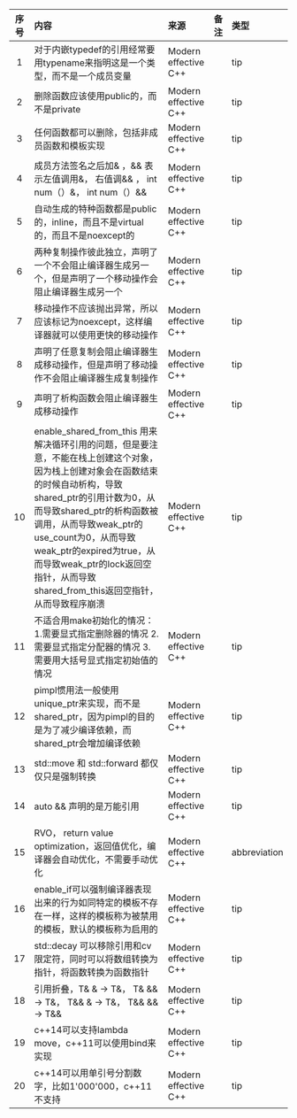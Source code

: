 | 序号 | 内容                                                                                                                                                                                                                                  | 来源                   | 备注 | 类型           |
|:--:|:------------------------------------------------------------------------------------------------------------------------------------------------------------------------------------------------------------------------------------|:---------------------|:---|:-------------|
| 1  | 对于内嵌typedef的引用经常要用typename来指明这是一个类型，而不是一个成员变量                                                                                                                                                                                       | Modern effective C++ |    | tip          |
| 2  | 删除函数应该使用public的，而不是private                                                                                                                                                                                                          | Modern effective C++ |    | tip          |
| 3  | 任何函数都可以删除，包括非成员函数和模板实现                                                                                                                                                                                                              | Modern effective C++ |    | tip          |
| 4  | 成员方法签名之后加& ，&& 表示左值调用&， 右值调&& ， int num（）&， int num（）&&                                                                                                                                                                             | Modern effective C++ |    | tip          |
| 5  | 自动生成的特种函数都是public的，inline，而且不是virtual的，而且不是noexcept的                                                                                                                                                                                | Modern effective C++ |    | tip          |
| 6  | 两种复制操作彼此独立，声明了一个不会阻止编译器生成另一个，但是声明了一个移动操作会阻止编译器生成另一个                                                                                                                                                                                 | Modern effective C++ |    | tip          |
| 7  | 移动操作不应该抛出异常，所以应该标记为noexcept，这样编译器就可以使用更快的移动操作                                                                                                                                                                                       | Modern effective C++ |    | tip          |
| 8  | 声明了任意复制会阻止编译器生成移动操作，但是声明了移动操作不会阻止编译器生成复制操作                                                                                                                                                                                          | Modern effective C++ |    | tip          |
| 9  | 声明了析构函数会阻止编译器生成移动操作                                                                                                                                                                                                                 | Modern effective C++ |    | tip          |
| 10 | enable_shared_from_this 用来解决循环引用的问题，但是要注意，不能在栈上创建这个对象，因为栈上创建对象会在函数结束的时候自动析构，导致shared_ptr的引用计数为0，从而导致shared_ptr的析构函数被调用，从而导致weak_ptr的use_count为0，从而导致weak_ptr的expired为true，从而导致weak_ptr的lock返回空指针，从而导致shared_from_this返回空指针，从而导致程序崩溃 | Modern effective C++ |    | tip          |
| 11 | 不适合用make初始化的情况：1.需要显式指定删除器的情况 2.需要显式指定分配器的情况 3.需要用大括号显式指定初始值的情况                                                                                                                                                                     | Modern effective C++ |    | tip          |
| 12 | pimpl惯用法一般使用unique_ptr来实现，而不是shared_ptr，因为pimpl的目的是为了减少编译依赖，而shared_ptr会增加编译依赖                                                                                                                                                      | Modern effective C++ |    | tip          |
| 13 | std::move 和 std::forward 都仅仅只是强制转换                                                                                                                                                                                                  | Modern effective C++ |    | tip          |
| 14 | auto && 声明的是万能引用                                                                                                                                                                                                                    | Modern effective C++ |    | tip          |
| 15 | RVO， return value optimization，返回值优化，编译器会自动优化，不需要手动优化                                                                                                                                                                               | Modern effective C++ |    | abbreviation |
| 16 | enable_if可以强制编译器表现出来的行为如同特定的模板不存在一样，这样的模板称为被禁用的模板，默认的模板称为启用的                                                                                                                                                                        | Modern effective C++ |    | tip          |
| 17 | std::decay 可以移除引用和cv限定符，同时可以将数组转换为指针，将函数转换为函数指针                                                                                                                                                                                     | Modern effective C++ |    | tip          |
| 18 | 引用折叠，T& & -> T&， T& && -> T&， T&& & -> T&， T&& && -> T&&                                                                                                                                                                            | Modern effective C++ |    | tip          |
| 19 | c++14可以支持lambda move，c++11可以使用bind来实现                                                                                                                                                                                               | Modern effective C++ |    | tip          |
| 20 | c++14可以用单引号分割数字，比如1'000'000，c++11不支持                                                                                                                                                                                                | Modern effective C++ |    | tip          |
